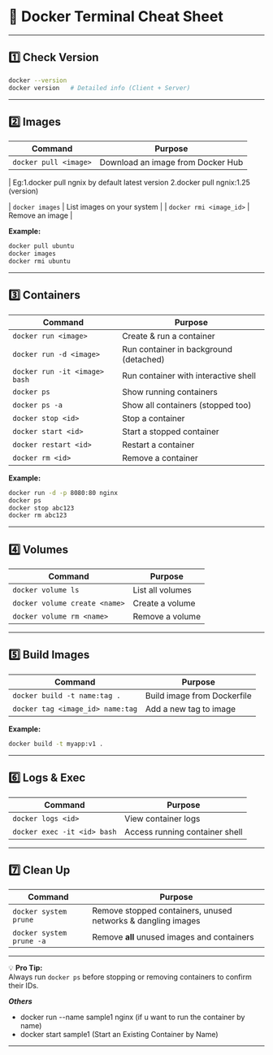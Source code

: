 # 🐳 Docker Terminal Cheat Sheet

---

## 1️⃣ Check Version

```bash
docker --version
docker version   # Detailed info (Client + Server)
```

---

## 2️⃣ Images

| Command               | Purpose                           |
| --------------------- | --------------------------------- |
| `docker pull <image>` | Download an image from Docker Hub |

| Eg:1.docker pull ngnix by default latest version
2.docker pull ngnix:1.25 (version)

| `docker images` | List images on your system |
| `docker rmi <image_id>` | Remove an image |

**Example:**

```bash
docker pull ubuntu
docker images
docker rmi ubuntu
```

---

## 3️⃣ Containers

| Command                       | Purpose                                |
| ----------------------------- | -------------------------------------- |
| `docker run <image>`          | Create & run a container               |
| `docker run -d <image>`       | Run container in background (detached) |
| `docker run -it <image> bash` | Run container with interactive shell   |
| `docker ps`                   | Show running containers                |
| `docker ps -a`                | Show all containers (stopped too)      |
| `docker stop <id>`            | Stop a container                       |
| `docker start <id>`           | Start a stopped container              |
| `docker restart <id>`         | Restart a container                    |
| `docker rm <id>`              | Remove a container                     |

**Example:**

```bash
docker run -d -p 8080:80 nginx
docker ps
docker stop abc123
docker rm abc123
```

---

## 4️⃣ Volumes

| Command                       | Purpose          |
| ----------------------------- | ---------------- |
| `docker volume ls`            | List all volumes |
| `docker volume create <name>` | Create a volume  |
| `docker volume rm <name>`     | Remove a volume  |

---

## 5️⃣ Build Images

| Command                          | Purpose                     |
| -------------------------------- | --------------------------- |
| `docker build -t name:tag .`     | Build image from Dockerfile |
| `docker tag <image_id> name:tag` | Add a new tag to image      |

**Example:**

```bash
docker build -t myapp:v1 .
```

---

## 6️⃣ Logs & Exec

| Command                     | Purpose                        |
| --------------------------- | ------------------------------ |
| `docker logs <id>`          | View container logs            |
| `docker exec -it <id> bash` | Access running container shell |

---

## 7️⃣ Clean Up

| Command                  | Purpose                                                      |
| ------------------------ | ------------------------------------------------------------ |
| `docker system prune`    | Remove stopped containers, unused networks & dangling images |
| `docker system prune -a` | Remove **all** unused images and containers                  |

---

💡 **Pro Tip:**  
Always run `docker ps` before stopping or removing containers to confirm their IDs.

***Others***
- docker run --name sample1 nginx  (if u want to run the container by name)
- docker start sample1 (Start an Existing Container by Name)
---
